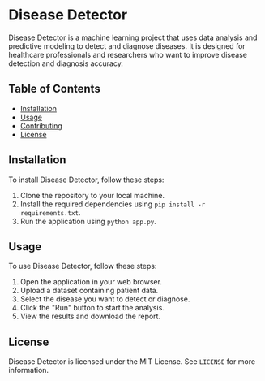 # Disease Detector

Disease Detector is a machine learning project that uses data analysis and predictive modeling to detect and diagnose diseases. It is designed for healthcare professionals and researchers who want to improve disease detection and diagnosis accuracy.

## Table of Contents

- [Installation](#installation)
- [Usage](#usage)
- [Contributing](#contributing)
- [License](#license)

## Installation

To install Disease Detector, follow these steps:

1. Clone the repository to your local machine.
2. Install the required dependencies using `pip install -r requirements.txt`.
3. Run the application using `python app.py`.

## Usage

To use Disease Detector, follow these steps:

1. Open the application in your web browser.
2. Upload a dataset containing patient data.
3. Select the disease you want to detect or diagnose.
4. Click the "Run" button to start the analysis.
5. View the results and download the report.



## License

Disease Detector is licensed under the MIT License. See `LICENSE` for more information.